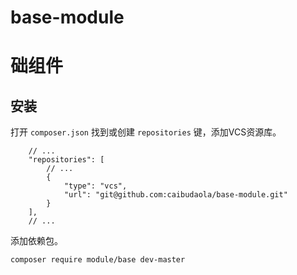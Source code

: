 # base-module

础组件
======

## 安装

打开 `composer.json` 找到或创建 `repositories` 键，添加VCS资源库。

```
	// ...
	"repositories": [
		// ...
		{
			"type": "vcs",
			"url": "git@github.com:caibudaola/base-module.git"
		}
	],
	// ...
```

添加依赖包。

```
composer require module/base dev-master
```